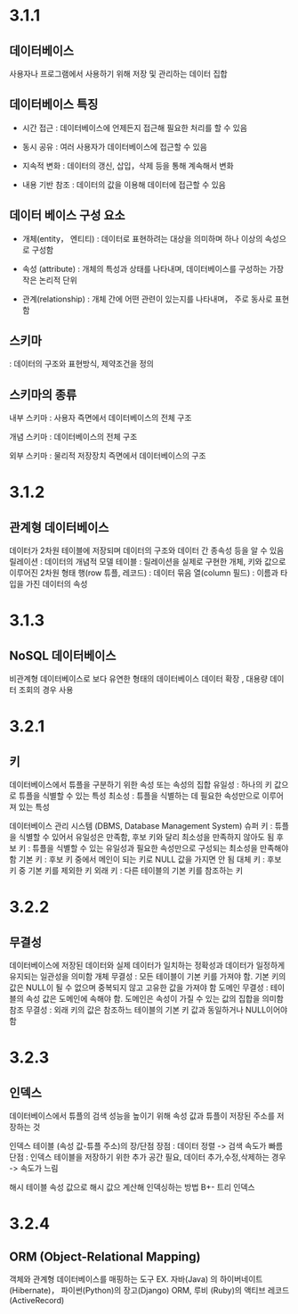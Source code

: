 # 3.1.1
## 데이터베이스
사용자나 프로그램에서 사용하기 위해 저장 및 관리하는 데이터 집합

## 데이터베이스 특징
- 시간 접근
: 데이터베이스에 언제든지 접근해 필요한 처리를 할 수 있음

- 동시 공유
: 여러 사용자가 데이터베이스에 접근할 수 있음

- 지속적 변화
: 데이터의 갱신, 삽입，삭제 등을 통해 계속해서 변화

- 내용 기반 참조
: 데이터의 값을 이용해 데이터에 접근할 수 있음

## 데이터 베이스 구성 요소
- 개체(entity， 엔티티)
: 데이터로 표현하려는 대상을 의미하며 하나 이상의 속성으로 구성함

- 속성 (attribute)
: 개체의 특성과 상태를 나타내며, 데이터베이스를 구성하는 가장 작은 논리적 단위 

- 관계(relationship)
: 개체 간에 어떤 관련이 있는지를 나타내며， 주로 동사로 표현함

## 스키마
: 데이터의 구조와 표현방식, 제약조건을 정의

## 스키마의 종류
내부 스키마
: 사용자 즉면에서 데이터베이스의 전체 구조 

개념 스키마
: 데이터베이스의 전체 구조 

외부 스키마
: 물리적 저장장치 즉면에서 데이터베이스의 구조

# 3.1.2 
## 관계형 데이터베이스
데이터가 2차원 테이블에 저장되며 데이터의 구조와 데이터 간 종속성 등을 알 수 있음
릴레이션 : 데이터의 개념적 모델
테이블 : 릴레이션을 실제로 구현한 개체, 키와 값으로 이루어진 2차원 형태
행(row 튜플, 레코드) : 데이터 묶음
열(column 필드) : 이름과 타입을 가진 데이터의 속성

# 3.1.3 
## NoSQL 데이터베이스
비관계형 데이터베이스로 보다 유연한 형태의 데이터베이스
데이터 확장 , 대용량 데이터 조회의 경우 사용

# 3.2.1
## 키
데이터베이스에서 튜플을 구분하기 위한 속성 또는 속성의 집합
유일성 : 하나의 키 값으로 튜플을 식별할 수 있는 특성
최소성 : 튜플을 식별하는 데 필요한 속성만으로 이루어져 있는 특성

데이터베이스 관리 시스템 (DBMS, Database Management System)
슈퍼 키 : 튜플을 식별할 수 있어서 유일성은 만족함, 후보 키와 달리 최소성을 만족하지 않아도 됨
후보 키 : 튜플을 식별할 수 있는 유일성과 필요한 속성만으로 구성되는 최소성을 만족해야 함
기본 키 : 후보 키 중에서 메인이 되는 키로 NULL 값을 가지면 안 됨
대체 키 : 후보 키 중 기본 키를 제외한 키
외래 키 : 다른 테이블의 기본 키를 참조하는 키

# 3.2.2 
## 무결성
데이터베이스에 저장된 데이터와 실제 데이터가 일치하는 정확성과 데이터가 일정하게 유지되는 일관성을 의미함
개체 무결성 : 모든 테이블이 기본 키를 가져야 함. 기본 키의 값은 NULL이 될 수 없으며 중복되지 않고 고유한 값을 가져야 함
도메인 무결성 : 테이블의 속성 값은 도메인에 속해야 함. 도메인은 속성이 가질 수 있는 값의 집합을 의미함
참조 무결성 : 외래 키의 값은 참조하느 테이블의 기본 키 값과 동일하거나 NULL이어야 함

# 3.2.3 
## 인덱스
데이터베이스에서 튜플의 검색 성능을 높이기 위해 속성 값과 튜플이 저장된 주소를 저장하는 것

인덱스 테이블 (속성 값-튜플 주소)의 장/단점
장점 : 데이터 정렬 -> 검색 속도가 빠름
단점 : 인덱스 테이블을 저장하기 위한 추가 공간 필요, 데이터 추가,수정,삭제하는 경우 -> 속도가 느림

해시 테이블
속성 값으로 해시 값으 계산해 인덱싱하는 방법
B+- 트리 인덱스

# 3.2.4
## ORM (Object-Relational Mapping)
객체와 관계형 데이터베이스를 매핑하는 도구
EX. 자바(Java) 의 하이버네이트(Hibernate)， 파이썬(Python)의 장고(Django) ORM, 루비 (Ruby)의 액티브 레코드(ActiveRecord) 